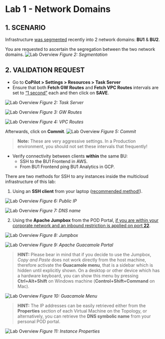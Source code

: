 # Lab 1 - Network Domains

## 1. SCENARIO

Infrastructure <ins>was segmented</ins> recently into 2 network domains: **BU1** & **BU2**.

You are requested to ascertain the segregation between the two network domains.
![Lab Overview](images/lab1-segmentation.png)
_Figure 2: Segmentation_


## 2. VALIDATION REQUEST

* Go to **CoPilot > Settings > Resources > Task Server**
* Ensure that both **Fetch GW Routes** and **Fetch VPC Routes** intervals are set to <ins>“1 second”</ins> each and then click on **SAVE**.


![Lab Overview](images/lab1-task.png)
_Figure 2: Task Server_

![Lab Overview](images/lab1-fetchgwroutes.png)
_Figure 3: GW Routes_

![Lab Overview](images/lab1-fetchvpcroutes.png)
_Figure 4: VPC Routes_

Afterwards, click on **Commit**.
![Lab Overview](images/lab1-commit.png)
_Figure 5: Commit_

> **Note:**
>These are very aggressive settings. In a Production environment, you should not set these intervals that frequently!


- Verify connectivity between clients **within** the same BU:
    - SSH to the BU1 Frontend in AWS.
    - From BU1 Frontend ping BU1 Analytics in GCP.

There are two methods for SSH to any instances inside the multicloud infrastructure of this lab:

1. Using an **SSH client** from your laptop (<ins>recommended method!</ins>).

![Lab Overview](images/lab1-publicip.png)
_Figure 6: Public IP_

![Lab Overview](images/lab1-publicname.png)
_Figure 7: DNS name_

2. Using the **Apache Jumpbox** from the POD Portal, <ins>if you are within your corporate network and an inbound restriction is applied on port **22**</ins>.

![Lab Overview](images/lab1-jumpbox.png)
_Figure 8: Jumpbox_

![Lab Overview](images/lab1-guacamoleaccess.png)
_Figure 9: Apache Guacamole Portal_

> **HINT:**
>Please bear in mind that if you decide to use the Jumpbox, *Copy and Paste* does not work directly from the host machine, therefore activate the **Guacamole menu**, that is a sidebar which is hidden until explicitly shown. On a desktop or other device which has a hardware keyboard, you can show this menu by pressing **Ctrl+Alt+Shift** on Windows machine (**Control+Shift+Command** on Mac).

![Lab Overview](images/lab1-guacamoleterminal.png)
_Figure 10: Guacamole Menu_

> **HINT:**
>The IP addresses can be easily retrieved either from the **Properties** section of each Virtual Machine on the Topology, or alternatively, you can retrieve the **DNS symbolic name** from your personal POD portal.

![Lab Overview](images/lab1-ec2.png)
_Figure 11: Instance Properties_